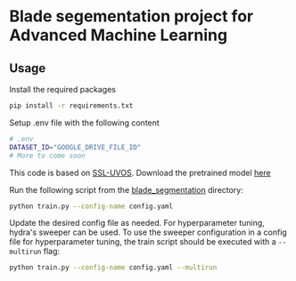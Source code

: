 # Blade segementation project for Advanced Machine Learning

## Usage

Install the required packages

```bash
pip install -r requirements.txt
```

Setup .env file with the following content

```bash
# .env
DATASET_ID="GOOGLE_DRIVE_FILE_ID"
# More to come soon
```

This code is based on [SSL-UVOS](https://github.com/shvdiwnkozbw/SSL-UVOS/tree/main). Download the pretrained model 
[here](https://dl.fbaipublicfiles.com/dino/dino_deitsmall8_pretrain/dino_deitsmall8_pretrain_full_checkpoint.pth)

Run the following script from the [blade_segmentation](blade_segmentation) directory:

```bash
python train.py --config-name config.yaml
```

Update the desired config file as needed. For hyperparameter tuning, hydra's sweeper can be used. To use the sweeper
configuration in a config file for hyperparameter tuning, the train script should be executed with a `--multirun` flag:
```bash
python train.py --config-name config.yaml --multirun
```

